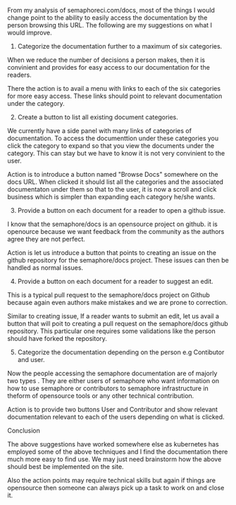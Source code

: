 
From my analysis of semaphoreci.com/docs, most of the things I would change point to the ability to easily access the documentation by the person browsing this URL. The following are my suggestions on what I would improve.

1. Categorize the documentation further to a maximum of six categories.

When we reduce the number of decisions a person makes, then it is convinient and provides for easy access to our documentation for the readers. 

There the action is to avail a menu with links to each of the six categories for more easy access. These links should point to relevant documentation under the category.

2. Create a button to list all existing document categories.

We currently have a side panel with many links of categories of documentation. To access the documenttion under these categories you click the category to expand so that you view the documents under the category. This can stay but we have to know it is not very convinient to the user.

Action is to introduce a button named "Browse Docs" somewhere on the docs URL. When clicked it should list all the categories and the associated documentaton under them so that to the user, it is now a scroll and click business which is simpler than expanding each category he/she wants.

3. Provide a button on each document for a reader to open a github issue.

I know that the semaphore/docs is an opensource project on github. it is openource because we want feedback from the community as the authors agree they are not perfect.

Action is let us introduce a button that points to creating an issue on the github repository for the semaphore/docs project. These issues can then be handled as normal issues.

4. Provide a button on each document for a reader to suggest an edit.

This is a typical pull request to the semaphore/docs project on Github because again even authors make mistakes and we are prone to correction.

Similar to creating issue, If a reader wants to submit an edit, let us avail a button that will poit to creating a pull request on the semaphore/docs github repository. This particular one requires some validations like the person should have forked the repository.

5. Categorize the documentation depending on the person e.g Contibutor and user.

Now the people accessing the semaphore documentation are of majorly two types . They are either users of semaphore who want information on how to use semaphore or contributors to semaphore infrastructure in theform of opensource tools or any other technical contribution.

Action is to provide two buttons User and Contributor and show relevant documentation relevant to each of the users depending on what is clicked. 

Conclusion

The above suggestions have worked somewhere else as kubernetes has employed some of the above techniques and I find the documentation there much more easy to find use. We may just need brainstorm how the above should best be implemented on the site.

Also the action points may require technical skills but again if things are opensource then someone can always pick up a task to work on and close it.
